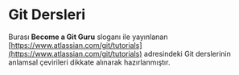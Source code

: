 # Git Dersleri

Burası **Become a Git Guru** sloganı ile yayınlanan [https://www.atlassian.com/git/tutorials](https://www.atlassian.com/git/tutorials) adresindeki Git derslerinin anlamsal çevirileri dikkate alınarak hazırlanmıştır.

